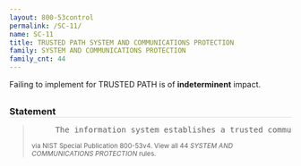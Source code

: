 ```yaml
---
layout: 800-53control
permalink: /SC-11/
name: SC-11
title: TRUSTED PATH SYSTEM AND COMMUNICATIONS PROTECTION
family: SYSTEM AND COMMUNICATIONS PROTECTION
family_cnt: 44
---
```

<p class="text-">Failing to implement for TRUSTED PATH is of <b>indeterminent</b> impact.</p>

<h3 style="border-bottom:1px solid #ddd;margin:30px 0 8px 0;">Statement</h3>
<blockquote>
<pre>     The information system establishes a trusted communications path between the user and the following security functions of the system: [Assignment: organization-defined security functions to include at a minimum, information system authentication and re-authentication]. 
</pre>
<p><small>via NIST Special Publication 800-53v4. View all 44 <i>SYSTEM AND COMMUNICATIONS PROTECTION</i> rules. <a href="/cce/ssg/group/$Group_id"><span class="glyphicon glyphicon-link"></span></a> </small></p>
</blockquote>

